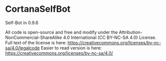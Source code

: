 # CortanaSelfBot
Self-Bot in 0.9.6


All code is open-source and free and modify under the Attribution-NonCommercial-ShareAlike 4.0 International (CC BY-NC-SA 4.0) License. Full text of the license is here: https://creativecommons.org/licenses/by-nc-sa/4.0/legalcode
Easier to read version is here: https://creativecommons.org/licenses/by-nc-sa/4.0/

